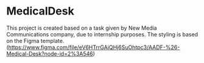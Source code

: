 # MedicalDesk
This project is created based on a task given by New Media Communications company, due to internship purposes. The styling is based on the Figma template. (https://www.figma.com/file/eV6HTrrGAiQHj6SuOhtpc3/AADF-%26-Medical-Desk?node-id=2%3A546)
